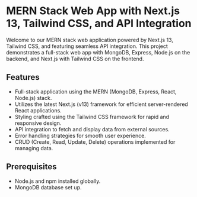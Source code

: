 # MERN Stack Web App with Next.js 13, Tailwind CSS, and API Integration

Welcome to our MERN stack web application powered by Next.js 13, Tailwind CSS, and featuring seamless API integration. This project demonstrates a full-stack web app with MongoDB, Express, Node.js on the backend, and Next.js with Tailwind CSS on the frontend.

## Features

- Full-stack application using the MERN (MongoDB, Express, React, Node.js) stack.
- Utilizes the latest Next.js (v13) framework for efficient server-rendered React applications.
- Styling crafted using the Tailwind CSS framework for rapid and responsive design.
- API integration to fetch and display data from external sources.
- Error handling strategies for smooth user experience.
- CRUD (Create, Read, Update, Delete) operations implemented for managing data.

## Prerequisites

- Node.js and npm installed globally.
- MongoDB database set up.
